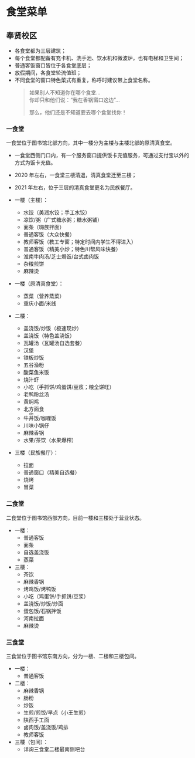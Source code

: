 # 食堂菜单

## 奉贤校区

- 各食堂都为三层建筑；
- 每个食堂都配备有充卡机、洗手池、饮水机和微波炉，也有电梯和卫生间；
- 普通客饭窗口皆位于各食堂底层；
- 放假期间，各食堂轮流值班；
- 不同食堂的窗口特色菜式有重复，称呼时建议带上食堂名称。
  > 如果别人不知道你在哪个食堂…<br>
  > 你却只和他们说：“我在香锅窗口这边”…
  >
  > 那么，他们还是不知道要去哪个食堂找你！

### 一食堂

一食堂位于图书馆北部方向，其中一楼分为主楼与主楼北部的原清真食堂。

- 一食堂西侧门口内，有一个服务窗口提供饭卡充值服务，可通过支付宝以外的方式为饭卡充值。
- 2020 年左右，一食堂三楼清退，清真食堂迁至三楼；
- 2021 年左右，位于三层的清真食堂更名为民族餐厅。

- 一楼（主楼）：
	- 水饺（美润水饺；手工水饺）
	- 凉饮/粥（广式糖水粥；糖水粥铺）
	- 面条（嗨族拌面）
	- 普通客饭（大众快餐）
	- 教师客饭（教工专窗；特定时间内学生不得进入）
	- 普通客饭（精美小炒；特色川帮风味快餐）
	- 淮南牛肉汤/芝士焗饭/台式卤肉饭
	- 杂粮煎饼
	- 麻辣烫
- 一楼（原清真食堂）：
	- 蒸菜（营养蒸菜）
	- 重庆小面/米线
- 二楼：
	- 盖浇饭/炒饭（极速现炒）
	- 盖浇饭（特色盖浇饭）
	- 瓦罐汤（瓦罐汤自选套餐）
	- 汉堡
	- 铁板炒饭
	- 五谷渔粉
	- 酸菜鱼米饭
	- 烧汁虾
	- 小吃（手抓饼/鸡蛋饼/豆浆；粮全饼旺）
	- 老鸭粉丝汤
	- 黄焖鸡
	- 北方面食
	- 牛<ruby>丼<rp>（</rp><rt>dǎn</rt><rp>）</rp></ruby>饭/咖喱饭
	- 川味小锅仔
	- 麻辣香锅
	- 水果/茶饮（水果爆榨）
- 三楼（民族餐厅）：
	- 拉面
	- 普通窗口（精美自选餐）
	- 烧烤
	- 冒菜

### 二食堂

二食堂位于图书馆西部方向，目前一楼和三楼处于营业状态。

- 一楼：
	- 普通客饭
	- 面条
	- 自选盖浇饭
	- 蒸菜
- 三楼：
	- 茶饮
	- 麻辣香锅
	- 烤鸡饭/烤鸭饭
	- 小吃（鸡蛋饼/手抓饼/豆浆）
	- 盖浇饭/炒饭/炒面
	- 蛋包饭/石锅拌饭
	- 河南拉面
	- 麻辣烫

### 三食堂

三食堂位于图书馆东南方向，分为一楼、二楼和三楼包间。

- 一楼：
	- 普通客饭
- 二楼：
	- 麻辣香锅
	- 肠粉
	- 炒饭
	- 生煎/煎饺/早点（小王生煎）
	- 陕西手工面
	- 卤肉饭/盖浇饭/鸡排
	- 教师客饭
- 三楼（包间）：
	- 详询三食堂二楼最南侧吧台

